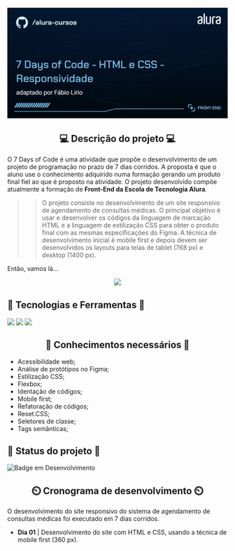 ![Front-end-7 Days of Code - HTML e CSS - Responsividade](<Front-end-7 Days of Code - HTML e CSS - Responsividade.png>)

<h2 align="center"> 💻 Descrição do projeto 💻 </h2>

O 7 Days of Code é uma atividade que propõe o desenvolvimento de um projeto de programação no prazo de 7 dias corridos. A proposta é que o aluno use o conhecimento adquirido numa formação gerando um produto final fiel ao que é proposto na atividade. O projeto desenvolvido compõe atualmente a formação de <strong>Front-End da Escola de Tecnologia Alura</strong>.

>> O projeto consiste no desenvolvimento de um site responsivo de agendamento de consultas médicas. O principal objetivo é usar e desenvolver os códigos da linguagem de marcação HTML e a linguagem de estilização CSS para obter o produto final com as mesmas especificações do Figma. A técnica de desenvolvimento inicial é mobile first e depois devem ser desenvolvidos os layouts para telas de tablet (768 px) e desktop (1400 px). 

Então, vamos lá...

<div align="center">
  <img src="https://media1.tenor.com/m/I1_eYvswE04AAAAC/morpheus-believe.gif">
</div>


<h2> 🚀 Tecnologias e Ferramentas 🚀 </h2>

<img src="https://img.shields.io/badge/HTML-orange?style=for-the-badge&logo=html5&logoColor=white"> <img src="https://img.shields.io/badge/CSS-blue?&style=for-the-badge&logo=css3&logoColor=white">
<img src="https://img.shields.io/badge/Figma-black?style=for-the-badge&logo=figma&logoColor=white">

<h2 align="center"> 📖 Conhecimentos necessários 📖 </h2>

* Acessibilidade web;
* Análise de protótipos no Figma;
* Estilização CSS;
* Flexbox;
* Identação de códigos;
* Mobile first;
* Refatoração de códigos;
* Reset.CSS;
* Seletores de classe;
* Tags semânticas;

<h2> 🚧 Status do projeto 🚧 </h2>

![Badge em Desenvolvimento](https://img.shields.io/static/v1?label=STATUS&message=INICIADO&color=green&style=for-the-badge)
  
<h2 align="center"> ⏲️ Cronograma de desenvolvimento ⏲️ </h2>

O desenvolvimento do site responsivo do sistema de agendamento de consultas médicas foi executado em 7 dias corridos. 

* **Dia 01** | Desenvolvimento do site com HTML e CSS, usando a técnica de mobile first (360 px). 
